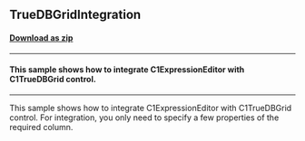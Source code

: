 ## TrueDBGridIntegration
#### [Download as zip](https://minhaskamal.github.io/DownGit/#/home?url=https://github.com/GrapeCity/ComponentOne-WinForms-Samples/tree/master/NetFramework\ExpressionEditor\VB\TrueDBGridIntegration)
____
#### This sample shows how to integrate C1ExpressionEditor with C1TrueDBGrid control.
____
This sample shows how to integrate C1ExpressionEditor with C1TrueDBGrid control. For integration, you only need to specify a few properties of the required column. 